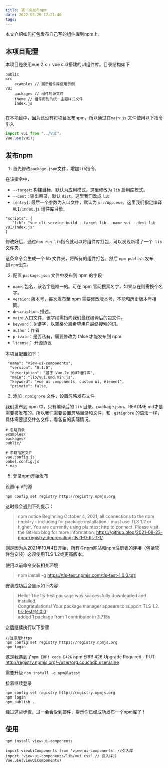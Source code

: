 ```yaml
---
title: 第一次发布npm
date: 2022-08-20 12:21:46
tags:
---
```


本文介绍如何打包发布自己写的组件库到npm上。

## 本项目配置

本项目是使用vue 2.x + vue cli3搭建的UI组件库。目录结构如下

```
public
src
    examples // 展示组件库使用示例
VUI
    packages // 组件的源文件
    theme // 组件用到的统一主题样式文件
    index.js


```

在本项目中，因为还没有将项目发布npm，所以通过在`main.js` 文件使用以下指令引入

```javascript
import vui from "../VUI";
Vue.use(vui);
```

## 发布npm

1. 首先修改`package.json`文件，增加`lib`指令。

在该指令中，

* `--target`: 构建目标，默认为应用模式。这里修改为 `lib` 启用库模式。
* `--dest` : 输出目录，默认 `dist`。这里我们改成 `lib`
* `[entry]`: 最后一个参数为入口文件，默认为 `src/App.vue`。这里我们指定编译 `VUI/index.js` 组件库目录。

```
"scripts": {
   "lib": "vue-cli-service build --target lib --name vui --dest lib VUI/index.js"
}
```

修改好后，通过`npm run lib`指令就可以将组件库打包，可以发现新增了一个  `lib`文件夹。

这条命令会生成一个 lib 文件夹，将所有的组件打包。然后 `npm publish` 发布到 `npm`仓库。



2. 配置 `package.json` 文件中发布到 npm 的字段
* `name`: 包名，该名字是唯一的。可在 npm 官网搜索名字，如果存在则需换个名字。
* `version`: 版本号，每次发布至 npm 需要修改版本号，不能和历史版本号相同。
* `description`: 描述。
* `main`: 入口文件，该字段需指向我们最终编译后的包文件。
* `keyword`：关键字，以空格分离希望用户最终搜索的词。
* `author`：作者
* `private`：是否私有，需要修改为 false 才能发布到 npm
* `license`： 开源协议

本项目配置如下：

```
 "name": "view-ui-components",
  "version": "0.1.0",
  "description": "基于 Vue.2x 的UI组件库",
  "main": "lib/vui.umd.min.js",
  "keyword": "vue ui components, custom ui, element",
  "private": false,

```

3. 添加 `.npmignore` 文件，设置忽略发布文件

我们发布到 npm 中，只有编译后的 `lib` 目录、package.json、README.md才是需要被发布的。所以我们需要设置忽略目录和文件。和 `.gitignore` 的语法一样，具体需要提交什么文件，看各自的实际情况。

    # 忽略目录
    examples/
    packages/
    public/
    
    # 忽略指定文件
    vue.config.js
    babel.config.js
    *.map

5. 登录npm开始发布

设置npm的源 

`npm config set registry http://registry.npmjs.org`

这时候会遇到下列提示：

> npm notice Beginning October 4, 2021, all connections to the npm registry - including for package installation - must use TLS 1.2 or higher. You are currently using plaintext http to connect. Please visit the GitHub blog for more information: https://github.blog/2021-08-23-npm-registry-deprecating-tls-1-0-tls-1-1/

则是因为从2021年10月4日开始，所有与npm网站和npm注册表的连接（包括软件包安装）必须使用TLS 1.2或更高版本。

使用以前命令安装相关环境

> npm install -g https://tls-test.npmjs.com/tls-test-1.0.0.tgz

安装成功后会显示如下内容

> Hello! The tls-test package was successfully downloaded and installed.  
> Congratulations! Your package manager appears to support TLS 1.2.  
> tls-test@1.0.0  
> added 1 package from 1 contributor in 3.718s

之后继续执行以下步骤

    //注意是https
    npm config set registry https://registry.npmjs.org 
    npm login

这是我遇到了`npm ERR! code E426`
npm ERR! 426 Upgrade Required - PUT http://registry.npmjs.org/-/user/org.couchdb.user:iaine

需要升级 `npm install -g npm@latest`

接着继续登录

```
npm config set registry http://registry.npmjs.org
npm login
npm publish .
```

经过这些步骤，过一会会受到邮件，提示你已经成功发布一个npm库了！

## 使用

```
npm install view-ui-components

import viewUiComponents from 'view-ui-components' //引入库
import 'view-ui-components/lib/vui.css' // 引入样式
Vue.use(viewUiComponents)
```


